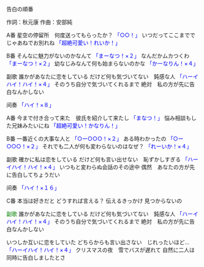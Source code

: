 告白の順番

作詞：秋元康
作曲：安部純

A番 
星空の停留所　何度送ってもらったか？ <font color=blue>「○○！」</font> 
いつだってここまでで　じゃあねでお別れね <font color=blue>「超絶可愛い！れいか！」</font> 

B番 
そんなに魅力がないのかなんて <font color=blue>「まーなつ！×２」</font>
なんだかムカつくわ  <font color=blue>「まーなつ！×２」</font>
幼なじみなんて何も始まらないのかな  <font color=blue>「かーなりん！×４」</font>

副歌 
誰かがあなたに恋をしている
だけど何も気づいてない　鈍感な人 <font color=blue>「ハーイハイ！ハイ！×４」</font> 
そのうち自分で気づいてくれるまで
絶対　私の方が先に告白なんかしない

间奏 
<font color=blue>「ハイ！×８」</font> 

A番 
今まで付き合って来た　彼氏を紹介して来たし <font color=blue>「まなつ！」</font> 
悩み相談もした兄妹みたいにね <font color=blue>「超絶可愛い！かなりん！」</font> 

B番 
一番近くの大事な人と <font color=blue>「○ー○○○！×２」</font>
ある時わかったの <font color=blue>「○ー○○○！×２」</font>
それでも二人が何も変わらないのはなぜ？ <font color=blue>「れーいか！×４」</font>

副歌 
確かに私は恋をしている
だけど何も言い出せない　恥ずかしすぎる <font color=blue>「ハーイハイ！ハイ！×４」</font> 
いつもと変わらぬ会話のその途中
偶然　あなたの方が先に告白してちょうだい

间奏 
<font color=blue>「ハイ！×１６」</font> 

C番 
本当は好きだと
どうすれば言える？
伝えるきっかけ
見つからないの

<font color=green>副歌</font>
誰かがあなたに恋をしている
だけど何も気づいてない　鈍感な人 <font color=blue>「ハーイハイ！ハイ！×４」</font> 
そのうち自分で気づいてくれるまで
絶対　私の方が先に告白なんかしない

いつしか互いに恋をしていた
どちらからも言い出さない　じれったいほど… <font color=blue>「ハーイハイ！ハイ！×４」</font> 
クリスマスの夜　雪でバスが遅れて
自然に二人は同時に告白しましたとさ
